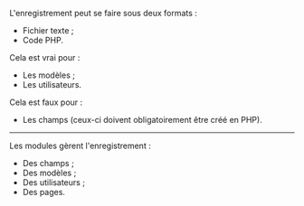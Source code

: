L'enregistrement peut se faire sous deux formats :
- Fichier texte ;
- Code PHP.

Cela est vrai pour :
- Les modèles ;
- Les utilisateurs.

Cela est faux pour :
- Les champs (ceux-ci doivent obligatoirement être créé en PHP).

---

Les modules gèrent l'enregistrement :
- Des champs ;
- Des modèles ;
- Des utilisateurs ;
- Des pages.
